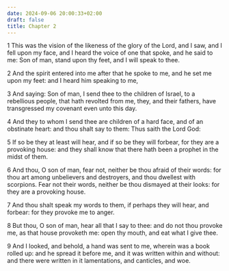 ```yaml
---
date: 2024-09-06 20:00:33+02:00
draft: false
title: Chapter 2
---
```




1 This was the vision of the likeness of the glory of the Lord, and I saw, and I fell upon my face, and I heard the voice of one that spoke, and he said to me: Son of man, stand upon thy feet, and I will speak to thee.

2 And the spirit entered into me after that he spoke to me, and he set me upon my feet: and I heard him speaking to me,

3 And saying: Son of man, I send thee to the children of Israel, to a rebellious people, that hath revolted from me, they, and their fathers, have transgressed my covenant even unto this day.

4 And they to whom I send thee are children of a hard face, and of an obstinate heart: and thou shalt say to them: Thus saith the Lord God:

5 If so be they at least will hear, and if so be they will forbear, for they are a provoking house: and they shall know that there hath been a prophet in the midst of them.

6 And thou, O son of man, fear not, neither be thou afraid of their words: for thou art among unbelievers and destroyers, and thou dwellest with scorpions. Fear not their words, neither be thou dismayed at their looks: for they are a provoking house.

7 And thou shalt speak my words to them, if perhaps they will hear, and forbear: for they provoke me to anger.

8 But thou, O son of man, hear all that I say to thee: and do not thou provoke me, as that house provoketh me: open thy mouth, and eat what I give thee.

9 And I looked, and behold, a hand was sent to me, wherein was a book rolled up: and he spread it before me, and it was written within and without: and there were written in it lamentations, and canticles, and woe.


